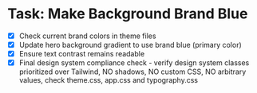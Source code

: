 # Task: Make Background Brand Blue

- [x] Check current brand colors in theme files
- [x] Update hero background gradient to use brand blue (primary color)
- [x] Ensure text contrast remains readable
- [x] Final design system compliance check - verify design system classes prioritized over Tailwind, NO shadows, NO custom CSS, NO arbitrary values, check theme.css, app.css and typography.css
